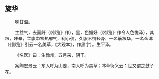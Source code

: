 ## 旋华
<p>&emsp;&emsp;
味甘温。
</p>
<p>&emsp;&emsp;
主益气，去面皯（《御览》作），黑，色媚好（《御览》作令人色悦泽），其根，味辛，主腹中寒热邪气，利小便。久服不饥轻身。一名筋根华，一名金沸（《御览》引云一名美草，《大观本》，作黑字）。生平泽。
</p>
<p>&emsp;&emsp;
《名医》曰：生豫州，五月采，阴干。
</p>
<p>&emsp;&emsp;
案陶宏景云：东人呼为山姜，南人呼为美草；本草衍义云：世又谓之鼓子花。
</p>
